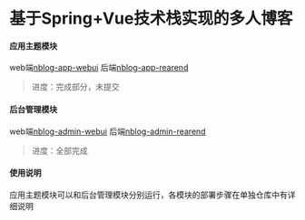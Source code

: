 # 基于Spring+Vue技术栈实现的多人博客


#### 应用主题模块
web端[nblog-app-webui](https://github.com/106umao/nblog-app-webui) 
后端[nblog-app-rearend](https://github.com/106umao/nblog-app-rearend)
> 进度：完成部分，未提交

#### 后台管理模块
web端[nblog-admin-webui](https://github.com/106umao/nblog-admin-webui) 
后端[nblog-admin-rearend](https://github.com/106umao/nblog-admin-rearend) 
> 进度：全部完成

#### 使用说明
应用主题模块可以和后台管理模块分别运行，各模块的部署步骤在单独仓库中有详细说明

